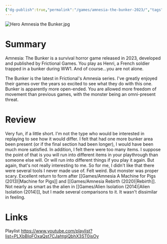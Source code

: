 ```yaml
---
{"dg-publish":true,"permalink":"/games/amnesia-the-bunker-2023/","tags":["games","LP"],"created":"2023-12-08","updated":"2025-06-03"}
---
```



![Hero Amnesia the Bunker.jpg](/img/user/_sys/Attachments/Hero%20Amnesia%20the%20Bunker.jpg)

# Summary

Amnesia: The Bunker is a survival horror game released in 2023, developed and published by Frictional Games. You play as Henri, a French soldier trapped in a bunker during WW1. And of course...you are not alone.

The Bunker is the latest in Frictional's Amnesia series. I've greatly enjoyed their games over the years so excited to see what they do with this one. Bunker is apparently more open-ended. You are allowed more freedom of movement than previous games, with the monster being an omni-present threat.

# Review

Very fun, if a little short. I'm not the type who would be interested in replaying to see how it would differ. I felt that had one more bunker area been present (or if the final section had been longer), I would have been much more satisfied. In addition, I felt there were too many items. I suppose the point of that is you will run into different items in your playthrough than someone else will. Or will run into different things if you play it again. But again, that's not really interesting to me. So for me, I didn't like that there were several tools I never made use of. Felt weird. But monster was proper scary. Excellent return to form after [[Games/Amnesia A Machine for Pigs (2013)\|Machine for Pigs]] and [[Games/Amnesia Rebirth (2020)\|Rebirth]]. Not nearly as smart as the alien in [[Games/Alien Isolation (2014)\|Alien Isolation (2014)]], but I made several comparisons to it. It wasn't dissimilar in feeling.

# Links

Playlist https://www.youtube.com/playlist?list=PLXbBIoFOxaQst7CJahtgiQbhX3ST0isOy

